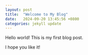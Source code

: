 ```yaml
---
layout: post
title:  "Welcome to My Blog"
date:   2024-09-20 13:45:56 +0800
categories: jekyll update
---
```


Hello world! This is my first blog post.

I hope you like it!

